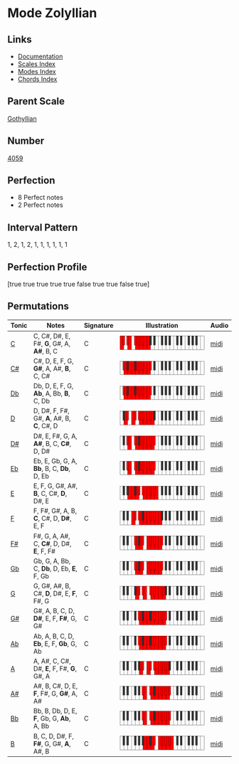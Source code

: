 # Mode Zolyllian

## Links

- [Documentation](index.md)
- [Scales Index](Scales.md)
- [Modes Index](Modes.md)
- [Chords Index](Chords.md)

## Parent Scale

[Gothyllian](ScaleGothyllian.md)

## Number

[4059](https://ianring.com/musictheory/scales/4059)

## Perfection

- 8 Perfect notes
- 2 Perfect notes

## Interval Pattern

1, 2, 1, 2, 1, 1, 1, 1, 1, 1

## Perfection Profile

[true true true true true false true true false true]

## Permutations

| Tonic | Notes | Signature | Illustration | Audio |
|-------|-------|-----------|--------------|-------|
| [C](ModeCNaturalZolyllian.md) | C, C#, D#, E, F#, **G**, G#, A, **A#**, B, C | C | ![CNaturalZolyllian](ModeCNaturalZolyllian.png) | [midi](https://github.com/edipermadi/music/blob/main/docs/ModeCNaturalZolyllian.mid?raw=true) |
| [C#](ModeCSharpZolyllian.md) | C#, D, E, F, G, **G#**, A, A#, **B**, C, C# | C | ![CSharpZolyllian](ModeCSharpZolyllian.png) | [midi](https://github.com/edipermadi/music/blob/main/docs/ModeCSharpZolyllian.mid?raw=true) |
| [Db](ModeDFlatZolyllian.md) | Db, D, E, F, G, **Ab**, A, Bb, **B**, C, Db | C | ![DFlatZolyllian](ModeDFlatZolyllian.png) | [midi](https://github.com/edipermadi/music/blob/main/docs/ModeDFlatZolyllian.mid?raw=true) |
| [D](ModeDNaturalZolyllian.md) | D, D#, F, F#, G#, **A**, A#, B, **C**, C#, D | C | ![DNaturalZolyllian](ModeDNaturalZolyllian.png) | [midi](https://github.com/edipermadi/music/blob/main/docs/ModeDNaturalZolyllian.mid?raw=true) |
| [D#](ModeDSharpZolyllian.md) | D#, E, F#, G, A, **A#**, B, C, **C#**, D, D# | C | ![DSharpZolyllian](ModeDSharpZolyllian.png) | [midi](https://github.com/edipermadi/music/blob/main/docs/ModeDSharpZolyllian.mid?raw=true) |
| [Eb](ModeEFlatZolyllian.md) | Eb, E, Gb, G, A, **Bb**, B, C, **Db**, D, Eb | C | ![EFlatZolyllian](ModeEFlatZolyllian.png) | [midi](https://github.com/edipermadi/music/blob/main/docs/ModeEFlatZolyllian.mid?raw=true) |
| [E](ModeENaturalZolyllian.md) | E, F, G, G#, A#, **B**, C, C#, **D**, D#, E | C | ![ENaturalZolyllian](ModeENaturalZolyllian.png) | [midi](https://github.com/edipermadi/music/blob/main/docs/ModeENaturalZolyllian.mid?raw=true) |
| [F](ModeFNaturalZolyllian.md) | F, F#, G#, A, B, **C**, C#, D, **D#**, E, F | C | ![FNaturalZolyllian](ModeFNaturalZolyllian.png) | [midi](https://github.com/edipermadi/music/blob/main/docs/ModeFNaturalZolyllian.mid?raw=true) |
| [F#](ModeFSharpZolyllian.md) | F#, G, A, A#, C, **C#**, D, D#, **E**, F, F# | C | ![FSharpZolyllian](ModeFSharpZolyllian.png) | [midi](https://github.com/edipermadi/music/blob/main/docs/ModeFSharpZolyllian.mid?raw=true) |
| [Gb](ModeGFlatZolyllian.md) | Gb, G, A, Bb, C, **Db**, D, Eb, **E**, F, Gb | C | ![GFlatZolyllian](ModeGFlatZolyllian.png) | [midi](https://github.com/edipermadi/music/blob/main/docs/ModeGFlatZolyllian.mid?raw=true) |
| [G](ModeGNaturalZolyllian.md) | G, G#, A#, B, C#, **D**, D#, E, **F**, F#, G | C | ![GNaturalZolyllian](ModeGNaturalZolyllian.png) | [midi](https://github.com/edipermadi/music/blob/main/docs/ModeGNaturalZolyllian.mid?raw=true) |
| [G#](ModeGSharpZolyllian.md) | G#, A, B, C, D, **D#**, E, F, **F#**, G, G# | C | ![GSharpZolyllian](ModeGSharpZolyllian.png) | [midi](https://github.com/edipermadi/music/blob/main/docs/ModeGSharpZolyllian.mid?raw=true) |
| [Ab](ModeAFlatZolyllian.md) | Ab, A, B, C, D, **Eb**, E, F, **Gb**, G, Ab | C | ![AFlatZolyllian](ModeAFlatZolyllian.png) | [midi](https://github.com/edipermadi/music/blob/main/docs/ModeAFlatZolyllian.mid?raw=true) |
| [A](ModeANaturalZolyllian.md) | A, A#, C, C#, D#, **E**, F, F#, **G**, G#, A | C | ![ANaturalZolyllian](ModeANaturalZolyllian.png) | [midi](https://github.com/edipermadi/music/blob/main/docs/ModeANaturalZolyllian.mid?raw=true) |
| [A#](ModeASharpZolyllian.md) | A#, B, C#, D, E, **F**, F#, G, **G#**, A, A# | C | ![ASharpZolyllian](ModeASharpZolyllian.png) | [midi](https://github.com/edipermadi/music/blob/main/docs/ModeASharpZolyllian.mid?raw=true) |
| [Bb](ModeBFlatZolyllian.md) | Bb, B, Db, D, E, **F**, Gb, G, **Ab**, A, Bb | C | ![BFlatZolyllian](ModeBFlatZolyllian.png) | [midi](https://github.com/edipermadi/music/blob/main/docs/ModeBFlatZolyllian.mid?raw=true) |
| [B](ModeBNaturalZolyllian.md) | B, C, D, D#, F, **F#**, G, G#, **A**, A#, B | C | ![BNaturalZolyllian](ModeBNaturalZolyllian.png) | [midi](https://github.com/edipermadi/music/blob/main/docs/ModeBNaturalZolyllian.mid?raw=true) |
